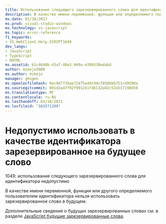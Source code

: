 ```yaml
---
title: Использование следующего зарезервированного слова для идентификатора недопустимо | Документация Майкрософт
description: В качестве имени переменной, функции или определяемого пользователем идентификатора нельзя использовать зарезервированное слово в будущем.
ms.date: 01/18/2017
ms.prod: visual-studio-windows
ms.technology: vs-javascript
ms.topic: error-reference
f1_keywords:
- VS.WebClient.Help.SCRIPT1049
dev_langs:
- JavaScript
- TypeScript
- DHTML
ms.assetid: b1c4648b-43a7-48e3-949a-e39b538edabd
author: mikejo5000
ms.author: mikejo
manager: ghogen
ms.openlocfilehash: 0ac9d773bae72475a4dc94cf050bbb751cd9598a
ms.sourcegitcommit: 691d2a47f92f991241fdb132a82c53a537198d50
ms.translationtype: MT
ms.contentlocale: ru-RU
ms.lasthandoff: 03/16/2021
ms.locfileid: "103571289"
---
```

# <a name="the-use-of-a-future-reserved-word-for-an-identifier-is-invalid"></a>Недопустимо использовать в качестве идентификатора зарезервированное на будущее слово
1049: использование следующего зарезервированного слова для идентификатора недопустимо  
  
 В качестве имени переменной, функции или другого определяемого пользователем идентификатора нельзя использовать зарезервированное слово в будущем.  
  
 Дополнительные сведения о будущих зарезервированных словах см. в разделе [JavaScript будущие зарезервированные слова](https://developer.mozilla.org/docs/Web/JavaScript/Reference/Lexical_grammar).
